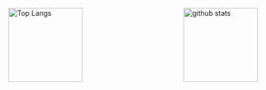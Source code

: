 <p align="left" style="display: flex; justify-content: space-between; align-items: flex-start;"> 
  <img alt="Top Langs" height="150px" src="https://github-readme-stats.vercel.app/api/top-langs/?username=orioriii&layout=compact&show_icons=true" />
  <img alt="github stats" height="150px" src="https://github-readme-stats.vercel.app/api?username=orioriii&show_icons=ture" />
</p>
